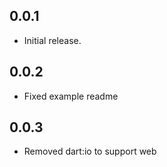 ## 0.0.1

* Initial release.

## 0.0.2

* Fixed example readme

## 0.0.3

* Removed dart:io to support web